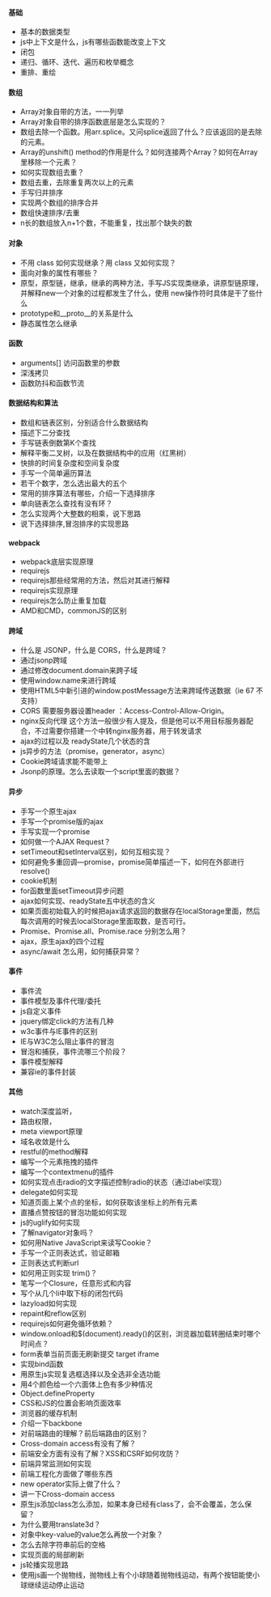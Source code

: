 #### 基础
* 基本的数据类型
* js中上下文是什么，js有哪些函数能改变上下文
* 闭包
* 递归、循环、迭代、遍历和枚举概念
* 重排、重绘
#### 数组
* Array对象自带的方法，一一列举
* Array对象自带的排序函数底层是怎么实现的？
* 数组去除一个函数。用arr.splice。又问splice返回了什么？应该返回的是去除的元素。
* Array的unshift() method的作用是什么？如何连接两个Array？如何在Array里移除一个元素？
* 如何实现数组去重？
* 数组去重，去除重复两次以上的元素
* 手写归并排序
* 实现两个数组的排序合并
* 数组快速排序/去重
* n长的数组放入n+1个数，不能重复，找出那个缺失的数
#### 对象
* 不用 class 如何实现继承？用 class 又如何实现？
* 面向对象的属性有哪些？
* 原型，原型链，继承，继承的两种方法，手写JS实现类继承，讲原型链原理，并解释new一个对象的过程都发生了什么，使用 new操作符时具体是干了些什么
* prototype和__proto__的关系是什么
* 静态属性怎么继承
#### 函数
* arguments[] 访问函数里的参数
* 深浅拷贝
* 函数防抖和函数节流

#### 数据结构和算法
* 数组和链表区别，分别适合什么数据结构
* 描述下二分查找
* 手写链表倒数第K个查找
* 解释平衡二叉树，以及在数据结构中的应用（红黑树）
* 快排的时间复杂度和空间复杂度
* 手写一个简单遍历算法
* 若干个数字，怎么选出最大的五个
* 常用的排序算法有哪些，介绍一下选择排序
* 单向链表怎么查找有没有环？
* 怎么实现两个大整数的相乘，说下思路
* 说下选择排序,冒泡排序的实现思路

#### webpack
* webpack底层实现原理
* requirejs
* requirejs那些经常用的方法，然后对其进行解释
* requirejs实现原理
* requirejs怎么防止重复加载
* AMD和CMD，commonJS的区别

#### 跨域
* 什么是 JSONP，什么是 CORS，什么是跨域？
* 通过jsonp跨域
* 通过修改document.domain来跨子域
* 使用window.name来进行跨域
* 使用HTML5中新引进的window.postMessage方法来跨域传送数据（ie 67 不支持）
* CORS 需要服务器设置header ：Access-Control-Allow-Origin。
* nginx反向代理 这个方法一般很少有人提及，但是他可以不用目标服务器配合，不过需要你搭建一个中转nginx服务器，用于转发请求
* ajax的过程以及 readyState几个状态的含
* js异步的方法（promise，generator，async）
* Cookie跨域请求能不能带上
* Jsonp的原理。怎么去读取一个script里面的数据？

#### 异步
* 手写一个原生ajax
* 手写一个promise版的ajax
* 手写实现一个promise
* 如何做一个AJAX Request？
* setTimeout和setInterval区别，如何互相实现？
* 如何避免多重回调—promise，promise简单描述一下，如何在外部进行resolve()
* cookie机制
* for函数里面setTimeout异步问题
* ajax如何实现、readyState五中状态的含义
* 如果页面初始载入的时候把ajax请求返回的数据存在localStorage里面，然后每次调用的时候去localStorage里面取数，是否可行。
* Promise、Promise.all、Promise.race 分别怎么用？
* ajax，原生ajax的四个过程
* async/await 怎么用，如何捕获异常？

#### 事件
* 事件流
* 事件模型及事件代理/委托
* js自定义事件
* jquery绑定click的方法有几种
* w3c事件与IE事件的区别
* IE与W3C怎么阻止事件的冒泡
* 冒泡和捕获，事件流哪三个阶段？
* 事件模型解释
* 兼容ie的事件封装

#### 其他
* watch深度监听，
* 路由权限，
* meta viewport原理
* 域名收敛是什么
* restful的method解释
* 编写一个元素拖拽的插件
* 编写一个contextmenu的插件
* 如何实现点击radio的文字描述控制radio的状态（通过label实现）
* delegate如何实现
* 知道页面上某个点的坐标，如何获取该坐标上的所有元素
* 直播点赞按钮的冒泡功能如何实现
* js的uglify如何实现
* 了解navigator对象吗？
* 如何用Native JavaScript来读写Cookie？
* 手写一个正则表达式，验证邮箱
* 正则表达式判断url
* 如何用正则实现 trim()？
* 笔写一个Closure，任意形式和内容
* 写个从几个li中取下标的闭包代码
* lazyload如何实现
* repaint和reflow区别
* requirejs如何避免循环依赖？
* window.onload和$(document).ready()的区别，浏览器加载转圈结束时哪个时间点？
* form表单当前页面无刷新提交 target iframe
* 实现bind函数
* 用原生js实现复选框选择以及全选非全选功能
* 用4个颜色给一个六面体上色有多少种情况
* Object.defineProperty
* CSS和JS的位置会影响页面效率
* 浏览器的缓存机制
* 介绍一下backbone
* 对前端路由的理解？前后端路由的区别？
* Cross-domain access有没有了解？
* 前端安全方面有没有了解？XSS和CSRF如何攻防？
* 前端异常监测如何实现
* 前端工程化方面做了哪些东西
* new operator实际上做了什么？
* 讲一下Cross-domain access
* 原生js添加class怎么添加，如果本身已经有class了，会不会覆盖，怎么保留？
* 为什么要用translate3d？
* 对象中key-value的value怎么再放一个对象？
* 怎么去除字符串前后的空格
* 实现页面的局部刷新
* js轮播实现思路
* 使用js画一个抛物线，抛物线上有个小球随着抛物线运动，有两个按钮能使小球继续运动停止运动